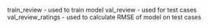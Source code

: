 train_review - used to train model
val_review - used for test cases
val_review_ratings - used to calculate RMSE of model on test cases
